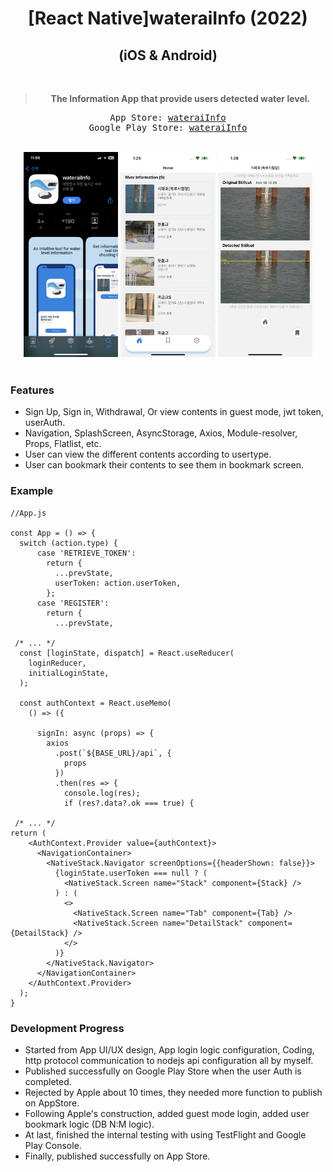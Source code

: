<h1 align="center">[React Native]wateraiInfo (2022)<br/></h1>
<h2 align="center">(iOS & Android)</h2>

<div align="center">
  <br />
  <blockquote><b>The Information App that provide users detected water level.</b></blockquote>
  <pre align="center">App Store: <a href="https://apps.apple.com/kr/app/wateraiinfo/id6444245568">wateraiInfo</a><br/>Google Play Store: <a href="https://play.google.com/store/apps/details?id=com.wateraiinfo">wateraiInfo</a></pre>
</div>

<br/>

<div align="center">
  <img src="READMEimg/appstore.png" width="30%" height="50%">
  <img src="READMEimg/homescreen.PNG" width="30%" height="50%">
  <img src="READMEimg/detailscreen.png" width="30%" height="50%">
  <br />
</div>

<br/>

### Features

* Sign Up, Sign in, Withdrawal, Or view contents in guest mode, jwt token, userAuth.
* Navigation, SplashScreen, AsyncStorage, Axios, Module-resolver, Props, Flatlist, etc.
* User can view the different contents according to usertype.
* User can bookmark their contents to see them in bookmark screen.

### Example

```tsx
//App.js

const App = () => {
  switch (action.type) {
      case 'RETRIEVE_TOKEN':
        return {
          ...prevState,
          userToken: action.userToken,
        };
      case 'REGISTER':
        return {
          ...prevState,

 /* ... */
  const [loginState, dispatch] = React.useReducer(
    loginReducer,
    initialLoginState,
  );

  const authContext = React.useMemo(
    () => ({
      
      signIn: async (props) => {
        axios
          .post(`${BASE_URL}/api`, {
            props
          })
          .then(res => {
            console.log(res);
            if (res?.data?.ok === true) {

 /* ... */
return (
    <AuthContext.Provider value={authContext}>
      <NavigationContainer>
        <NativeStack.Navigator screenOptions={{headerShown: false}}>
          {loginState.userToken === null ? (
            <NativeStack.Screen name="Stack" component={Stack} />
          ) : (
            <>
              <NativeStack.Screen name="Tab" component={Tab} />
              <NativeStack.Screen name="DetailStack" component={DetailStack} />
            </>
          )}
        </NativeStack.Navigator>
      </NavigationContainer>
    </AuthContext.Provider>
  );
}
```

### Development Progress

* Started from App UI/UX design, App login logic configuration, Coding, http protocol communication to nodejs api configuration all by myself.
* Published successfully on Google Play Store when the user Auth is completed.
* Rejected by Apple about 10 times, they needed more function to publish on AppStore.
* Following Apple's construction, added guest mode login, added user bookmark logic (DB N:M logic).
* At last, finished the internal testing with using TestFlight and Google Play Console.
* Finally, published successfully on App Store.
